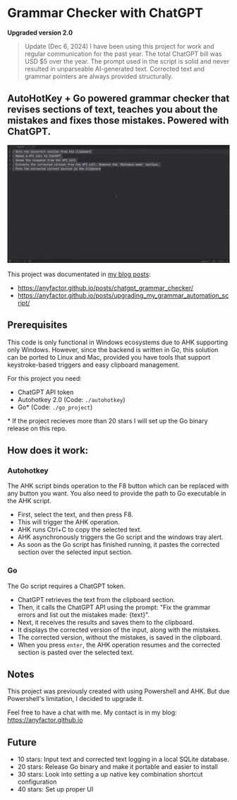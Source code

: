 # Grammar Checker with ChatGPT

**Upgraded version 2.0**

> Update (Dec 6, 2024)
> I have been using this project for work and regular communication for the past year.
> The total ChatGPT bill was USD $5 over the year.
> The prompt used in the script is solid and never resulted in unparseable AI-generated text. Corrected text and grammar pointers are always provided structurally.

## AutoHotKey + Go powered grammar checker that revises sections of text, teaches you about the mistakes and fixes those mistakes. Powered with ChatGPT.

![Grammar_checker](./grammar_checker.gif)

This project was documentated in [my blog posts](https://anyfactor.github.io/):

- https://anyfactor.github.io/posts/chatgpt_grammar_checker/
- https://anyfactor.github.io/posts/upgrading_my_grammar_automation_script/

## Prerequisites

This code is only functional in Windows ecosystems due to AHK supporting only Windows. However, since the backend is written in Go, this solution can be ported to Linux and Mac, provided you have tools that support keystroke-based triggers and easy clipboard management.

For this project you need:

- ChatGPT API token
- Autohotkey 2.0 (Code: `./autohotkey`)
- Go* (Code: `./go_project`)

\* If the project recieves more than 20 stars I will set up the Go binary release on this repo.

## How does it work:

### Autohotkey

The AHK script binds operation to the F8 button which can be replaced with any button you want. You also need to provide the path to Go executable in the AHK script.

- First, select the text, and then press F8.
- This will trigger the AHK operation.
- AHK runs Ctrl+C to copy the selected text.
- AHK asynchronously triggers the Go script and the windows tray alert.
- As soon as the Go script has finished running, it pastes the corrected section over the selected input section.

### Go

The Go script requires a ChatGPT token.

- ChatGPT retrieves the text from the clipboard section.
- Then, it calls the ChatGPT API using the prompt: "Fix the grammar errors and list out the mistakes made: {text}".
- Next, it receives the results and saves them to the clipboard.
- It displays the corrected version of the input, along with the mistakes.
- The corrected version, without the mistakes, is saved in the clipboard.
- When you press `enter`, the AHK operation resumes and the corrected section is pasted over the selected text.

## Notes

This project was previously created with using Powershell and AHK. But due Powershell's limitation, I decided to upgrade it.

Feel free to have a chat with me. My contact is in my blog: https://anyfactor.github.io

## Future

- 10 stars: Input text and corrected text logging in a local SQLite database.
- 20 stars: Release Go binary and make it portable and easier to install
- 30 stars: Look into setting a up native key combination shortcut configuration
- 40 stars: Set up proper UI